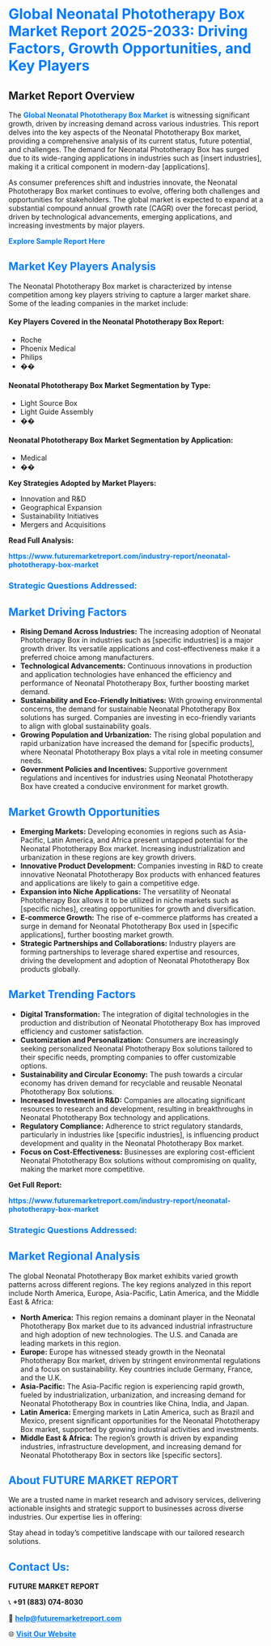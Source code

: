 <h1 style="color: #007BFF;">Global Neonatal Phototherapy Box Market Report 2025-2033: Driving Factors, Growth Opportunities, and Key Players</h1>

<section id="overview">
<h2>Market Report Overview</h2>
<p>The <a href="https://www.futuremarketreport.com/industry-report/neonatal-phototherapy-box-market" style="color: #007BFF; text-decoration: none;"><strong>Global Neonatal Phototherapy Box Market</strong></a> is witnessing significant growth, driven by increasing demand across various industries. This report delves into the key aspects of the Neonatal Phototherapy Box market, providing a comprehensive analysis of its current status, future potential, and challenges. The demand for Neonatal Phototherapy Box has surged due to its wide-ranging applications in industries such as [insert industries], making it a critical component in modern-day [applications].</p>
<p>As consumer preferences shift and industries innovate, the Neonatal Phototherapy Box market continues to evolve, offering both challenges and opportunities for stakeholders. The global market is expected to expand at a substantial compound annual growth rate (CAGR) over the forecast period, driven by technological advancements, emerging applications, and increasing investments by major players.</p>
</section>

<section id="overview">
<p><a href="https://www.futuremarketreport.com/request-sample/reportId=118468" style="color: #007BFF; text-decoration: none;"><strong>Explore Sample Report Here</strong></a></p>
</section>

<section id="key-players">
<h2 style="color: #007BFF;">Market Key Players Analysis</h2>
<p>The Neonatal Phototherapy Box market is characterized by intense competition among key players striving to capture a larger market share. Some of the leading companies in the market include:</p>
<h4>Key Players Covered in the Neonatal Phototherapy Box Report:</h4>
<ul><li>Roche</li><li>Phoenix Medical</li><li>Philips</li><li>��</li></ul>
<h4>Neonatal Phototherapy Box Market Segmentation by Type:</h4>
<ul><li>Light Source Box</li><li>Light Guide Assembly</li><li>��</li></ul>

<h4>Neonatal Phototherapy Box Market Segmentation by Application:</h4>
<ul><li>Medical</li><li>��</li></ul>
<p><strong>Key Strategies Adopted by Market Players:</strong></p>
<ul>
<li>Innovation and R&D</li>
<li>Geographical Expansion</li>
<li>Sustainability Initiatives</li>
<li>Mergers and Acquisitions</li>
</ul>
</section>

<section>
<p><strong>Read Full Analysis: </strong></p><a href="https://www.futuremarketreport.com/industry-report/neonatal-phototherapy-box-market" style="color: #007BFF; text-decoration: none;"><strong>https://www.futuremarketreport.com/industry-report/neonatal-phototherapy-box-market</strong></a>
<h3 style="color: #007BFF;">Strategic Questions Addressed:</h3>
</section>

<section id="driving-factors">
<h2 style="color: #007BFF;">Market Driving Factors</h2>
<ul>
<li><strong>Rising Demand Across Industries:</strong> The increasing adoption of Neonatal Phototherapy Box in industries such as [specific industries] is a major growth driver. Its versatile applications and cost-effectiveness make it a preferred choice among manufacturers.</li>
<li><strong>Technological Advancements:</strong> Continuous innovations in production and application technologies have enhanced the efficiency and performance of Neonatal Phototherapy Box, further boosting market demand.</li>
<li><strong>Sustainability and Eco-Friendly Initiatives:</strong> With growing environmental concerns, the demand for sustainable Neonatal Phototherapy Box solutions has surged. Companies are investing in eco-friendly variants to align with global sustainability goals.</li>
<li><strong>Growing Population and Urbanization:</strong> The rising global population and rapid urbanization have increased the demand for [specific products], where Neonatal Phototherapy Box plays a vital role in meeting consumer needs.</li>
<li><strong>Government Policies and Incentives:</strong> Supportive government regulations and incentives for industries using Neonatal Phototherapy Box have created a conducive environment for market growth.</li>
</ul>
</section>

<section id="growth-opportunities">
<h2 style="color: #007BFF;">Market Growth Opportunities</h2>
<ul>
<li><strong>Emerging Markets:</strong> Developing economies in regions such as Asia-Pacific, Latin America, and Africa present untapped potential for the Neonatal Phototherapy Box market. Increasing industrialization and urbanization in these regions are key growth drivers.</li>
<li><strong>Innovative Product Development:</strong> Companies investing in R&D to create innovative Neonatal Phototherapy Box products with enhanced features and applications are likely to gain a competitive edge.</li>
<li><strong>Expansion into Niche Applications:</strong> The versatility of Neonatal Phototherapy Box allows it to be utilized in niche markets such as [specific niches], creating opportunities for growth and diversification.</li>
<li><strong>E-commerce Growth:</strong> The rise of e-commerce platforms has created a surge in demand for Neonatal Phototherapy Box used in [specific applications], further boosting market growth.</li>
<li><strong>Strategic Partnerships and Collaborations:</strong> Industry players are forming partnerships to leverage shared expertise and resources, driving the development and adoption of Neonatal Phototherapy Box products globally.</li>
</ul>
</section>

<section id="trending-factors">
<h2 style="color: #007BFF;">Market Trending Factors</h2>
<ul>
<li><strong>Digital Transformation:</strong> The integration of digital technologies in the production and distribution of Neonatal Phototherapy Box has improved efficiency and customer satisfaction.</li>
<li><strong>Customization and Personalization:</strong> Consumers are increasingly seeking personalized Neonatal Phototherapy Box solutions tailored to their specific needs, prompting companies to offer customizable options.</li>
<li><strong>Sustainability and Circular Economy:</strong> The push towards a circular economy has driven demand for recyclable and reusable Neonatal Phototherapy Box solutions.</li>
<li><strong>Increased Investment in R&D:</strong> Companies are allocating significant resources to research and development, resulting in breakthroughs in Neonatal Phototherapy Box technology and applications.</li>
<li><strong>Regulatory Compliance:</strong> Adherence to strict regulatory standards, particularly in industries like [specific industries], is influencing product development and quality in the Neonatal Phototherapy Box market.</li>
<li><strong>Focus on Cost-Effectiveness:</strong> Businesses are exploring cost-efficient Neonatal Phototherapy Box solutions without compromising on quality, making the market more competitive.</li>
</ul>
</section>

<section>
<p><strong>Get Full Report: </strong></p><a href="https://www.futuremarketreport.com/industry-report/neonatal-phototherapy-box-market" style="color: #007BFF; text-decoration: none;"><strong>https://www.futuremarketreport.com/industry-report/neonatal-phototherapy-box-market</strong></a>
<h3 style="color: #007BFF;">Strategic Questions Addressed:</h3>
</section>


<section id="regional-analysis">
<h2 style="color: #007BFF;">Market Regional Analysis</h2>
<p>The global Neonatal Phototherapy Box market exhibits varied growth patterns across different regions. The key regions analyzed in this report include North America, Europe, Asia-Pacific, Latin America, and the Middle East & Africa:</p>
<ul>
<li><strong>North America:</strong> This region remains a dominant player in the Neonatal Phototherapy Box market due to its advanced industrial infrastructure and high adoption of new technologies. The U.S. and Canada are leading markets in this region.</li>
<li><strong>Europe:</strong> Europe has witnessed steady growth in the Neonatal Phototherapy Box market, driven by stringent environmental regulations and a focus on sustainability. Key countries include Germany, France, and the U.K.</li>
<li><strong>Asia-Pacific:</strong> The Asia-Pacific region is experiencing rapid growth, fueled by industrialization, urbanization, and increasing demand for Neonatal Phototherapy Box in countries like China, India, and Japan.</li>
<li><strong>Latin America:</strong> Emerging markets in Latin America, such as Brazil and Mexico, present significant opportunities for the Neonatal Phototherapy Box market, supported by growing industrial activities and investments.</li>
<li><strong>Middle East & Africa:</strong> The region’s growth is driven by expanding industries, infrastructure development, and increasing demand for Neonatal Phototherapy Box in sectors like [specific sectors].</li>
</ul>
</section>

<footer>
<h2 style="color: #007BFF;">About FUTURE MARKET REPORT</h2>
<p>We are a trusted name in market research and advisory services, delivering actionable insights and strategic support to businesses across diverse industries. Our expertise lies in offering:</p>

<p>Stay ahead in today’s competitive landscape with our tailored research solutions.</p>

<h2 style="color: #007BFF;">Contact Us:</h2>
<p><strong>FUTURE MARKET REPORT</strong></p>
<p>📞 <strong>+91 (883) 074-8030</strong></p>
<p>📧 <strong><a href="mailto:help@futuremarketreport.com" style="color: #007BFF;">help@futuremarketreport.com</a></strong></p>
<p>🌐 <strong><a href="https://www.futuremarketreport.com/" style="color: #007BFF;">Visit Our Website</a></strong></p>
</footer>